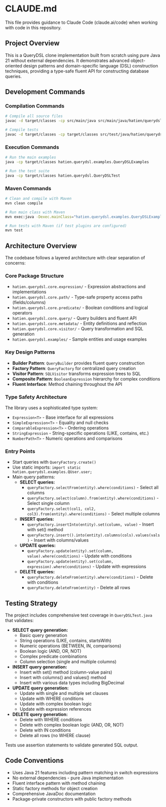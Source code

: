 # CLAUDE.md

This file provides guidance to Claude Code (claude.ai/code) when working with code in this repository.

## Project Overview

This is a QueryDSL clone implementation built from scratch using pure Java 21 without external dependencies. It demonstrates advanced object-oriented design patterns and domain-specific language (DSL) construction techniques, providing a type-safe fluent API for constructing database queries.

## Development Commands

### Compilation Commands
```bash
# Compile all source files
javac -d target/classes -cp src/main/java src/main/java/hatien/querydsl/examples/QueryDSLExamples.java src/main/java/hatien/querydsl/examples/*.java src/main/java/hatien/querydsl/core/*/*.java

# Compile tests
javac -d target/classes -cp target/classes src/test/java/hatien/querydsl/QueryDSLTest.java
```

### Execution Commands
```bash
# Run the main examples
java -cp target/classes hatien.querydsl.examples.QueryDSLExamples

# Run the test suite
java -cp target/classes hatien.querydsl.QueryDSLTest
```

### Maven Commands
```bash
# Clean and compile with Maven
mvn clean compile

# Run main class with Maven
mvn exec:java -Dexec.mainClass="hatien.querydsl.examples.QueryDSLExamples"

# Run tests with Maven (if test plugins are configured)
mvn test
```

## Architecture Overview

The codebase follows a layered architecture with clear separation of concerns:

### Core Package Structure
- `hatien.querydsl.core.expression/` - Expression abstractions and implementations
- `hatien.querydsl.core.path/` - Type-safe property access paths (fields/columns)
- `hatien.querydsl.core.predicate/` - Boolean conditions and logical operators  
- `hatien.querydsl.core.query/` - Query builders and fluent API
- `hatien.querydsl.core.metadata/` - Entity definitions and reflection
- `hatien.querydsl.core.visitor/` - Query transformation and SQL generation
- `hatien.querydsl.examples/` - Sample entities and usage examples

### Key Design Patterns
- **Builder Pattern**: `QueryBuilder` provides fluent query construction
- **Factory Pattern**: `QueryFactory` for centralized query creation
- **Visitor Pattern**: `SQLVisitor` transforms expression trees to SQL
- **Composite Pattern**: `BooleanExpression` hierarchy for complex conditions
- **Fluent Interface**: Method chaining throughout the API

### Type Safety Architecture
The library uses a sophisticated type system:
- `Expression<T>` - Base interface for all expressions
- `SimpleExpression<T>` - Equality and null checks
- `ComparableExpression<T>` - Ordering operations
- `StringExpression` - String-specific operations (LIKE, contains, etc.)
- `NumberPath<T>` - Numeric operations and comparisons

### Entry Points
- Start queries with `QueryFactory.create()`
- Use static imports: `import static hatien.querydsl.examples.QUser.user;`
- Main query patterns: 
  - **SELECT queries:**
    - `queryFactory.selectFrom(entity).where(conditions)` - Select all columns
    - `queryFactory.select(column).from(entity).where(conditions)` - Select single column
    - `queryFactory.select(col1, col2, col3).from(entity).where(conditions)` - Select multiple columns
  - **INSERT queries:**
    - `queryFactory.insertInto(entity).set(column, value)` - Insert with set() method
    - `queryFactory.insert().into(entity).columns(cols).values(vals)` - Insert with columns/values
  - **UPDATE queries:**
    - `queryFactory.update(entity).set(column, value).where(conditions)` - Update with conditions
    - `queryFactory.update(entity).set(column, expression).where(conditions)` - Update with expressions
  - **DELETE queries:**
    - `queryFactory.deleteFrom(entity).where(conditions)` - Delete with conditions
    - `queryFactory.deleteFrom(entity)` - Delete all rows

## Testing Strategy

The project includes comprehensive test coverage in `QueryDSLTest.java` that validates:
- **SELECT query generation:**
  - Basic query generation
  - String operations (LIKE, contains, startsWith)
  - Numeric operations (BETWEEN, IN, comparisons)
  - Boolean logic (AND, OR, NOT)
  - Complex predicate combinations
  - Column selection (single and multiple columns)
- **INSERT query generation:**
  - Insert with set() method (column-value pairs)
  - Insert with columns() and values() method
  - Insert with various data types including BigDecimal
- **UPDATE query generation:**
  - Update with single and multiple set clauses
  - Update with WHERE conditions
  - Update with complex boolean logic
  - Update with expression references
- **DELETE query generation:**
  - Delete with WHERE conditions
  - Delete with complex boolean logic (AND, OR, NOT)
  - Delete with IN conditions
  - Delete all rows (no WHERE clause)

Tests use assertion statements to validate generated SQL output.

## Code Conventions

- Uses Java 21 features including pattern matching in switch expressions
- No external dependencies - pure Java implementation
- Fluent interface pattern with method chaining
- Static factory methods for object creation
- Comprehensive JavaDoc documentation
- Package-private constructors with public factory methods